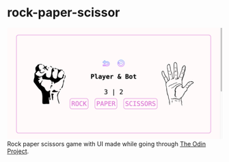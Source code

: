 # rock-paper-scissor
![screenshot](img/screenshot.png)
Rock paper scissors game with UI made while going through [The Odin Project](https://www.theodinproject.com/lessons/foundations-rock-paper-scissors).
